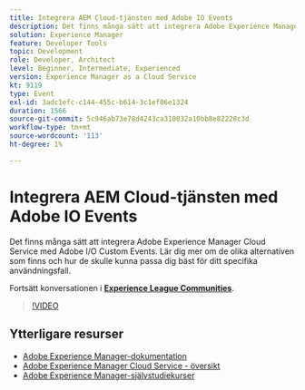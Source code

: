 ```yaml
---
title: Integrera AEM Cloud-tjänsten med Adobe IO Events
description: Det finns många sätt att integrera Adobe Experience Manager Cloud Service med Adobe I/O Custom Events. Lär dig mer om de olika alternativen som finns och hur de skulle kunna passa dig bäst för ditt specifika användningsfall.
solution: Experience Manager
feature: Developer Tools
topic: Development
role: Developer, Architect
level: Beginner, Intermediate, Experienced
version: Experience Manager as a Cloud Service
kt: 9119
type: Event
exl-id: 3adc1efc-c144-455c-b614-3c1ef06e1324
duration: 1566
source-git-commit: 5c946ab73e78d4243ca310032a10bb8e82228c3d
workflow-type: tm+mt
source-wordcount: '113'
ht-degree: 1%

---
```


# Integrera AEM Cloud-tjänsten med Adobe IO Events

Det finns många sätt att integrera Adobe Experience Manager Cloud Service med Adobe I/O Custom Events. Lär dig mer om de olika alternativen som finns och hur de skulle kunna passa dig bäst för ditt specifika användningsfall.

Fortsätt konversationen i **[Experience League Communities](https://adobe.ly/3ij0O1W)**.

>[!VIDEO](https://video.tv.adobe.com/v/337529/?quality=12&learn=on&hidetitle=true)

## Ytterligare resurser

- [Adobe Experience Manager-dokumentation](https://experienceleague.adobe.com/docs/experience-manager-cloud-service.html)
- [Adobe Experience Manager Cloud Service - översikt](https://experienceleague.adobe.com/docs/experience-manager-cloud-service/overview/home.html)
- [Adobe Experience Manager-självstudiekurser](https://experienceleague.adobe.com/docs/experience-manager-tutorials.html)
